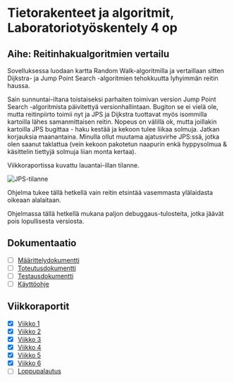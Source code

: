 # Tietorakenteet ja algoritmit, Laboratoriotyöskentely 4 op

## Aihe: Reitinhakualgoritmien vertailu

Sovelluksessa luodaan kartta Random Walk-algoritmilla ja vertaillaan sitten Dijkstra- ja Jump Point Search -algoritmien tehokkuutta lyhyimmän reitin haussa. 

Sain sunnuntai-iltana toistaiseksi parhaiten toimivan version Jump Point Search -algoritmista päivitettyä versionhallintaan. Bugiton se ei vielä ole, mutta reitinpiirto toimii nyt ja JPS ja Dijkstra tuottavat myös isommilla kartoilla lähes samanmittaisen reitin. Nopeus on välillä ok, mutta joillakin kartoilla JPS bugittaa - haku kestää ja kekoon tulee liikaa solmuja. Jatkan korjauksia maanantaina. Minulla ollut muutama ajatusvirhe JPS:ssä, jotka olen saanut taklattua (vein kekoon pakotetun naapurin enkä hyppysolmua & käsittelin tiettyjä solmuja liian monta kertaa).

Viikkoraportissa kuvattu lauantai-illan tilanne. 

![JPS-tilanne](kuvat/jps-tilanne.png)

Ohjelma tukee tällä hetkellä vain reitin etsintää vasemmasta ylälaidasta oikeaan alalaitaan. 

Ohjelmassa tällä hetkellä mukana paljon debuggaus-tulosteita, jotka jäävät pois lopullisesta versiosta.

## Dokumentaatio

- [ ] [Määrittelydokumentti](dokumentaatio/maarittely.md)
- [ ] [Toteutusdokumentti](dokumentaatio/toteutus.md)
- [ ] [Testausdokumentti](dokumentaatio/testaus.md)
- [ ] [Käyttöohje](dokumentaatio/kayttoohje.md)

## Viikkoraportit

- [x] [Viikko 1](dokumentaatio/viikko1.md)
- [x] [Viikko 2](dokumentaatio/viikko2.md)       
- [x] [Viikko 3](dokumentaatio/viikko3.md)   
- [x] [Viikko 4](dokumentaatio/viikko4.md)   
- [x] [Viikko 5](dokumentaatio/viikko5.md) 
- [x] [Viikko 6](dokumentaatio/viikko6.md) 
- [ ] [Loppupalautus](dokumentaatio/viikko7.md)   
